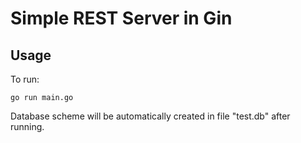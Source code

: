 # Simple REST Server in Gin

## Usage
To run:
```
go run main.go
```

Database scheme will be automatically created in file "test.db" after running.